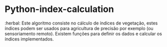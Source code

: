 # Python-index-calculation
:herbal: Este algoritmo consiste no cálculo de índices de vegetação, estes índices podem ser usados para agricultura de precisão por exemplo (ou sensoriamento remoto). Existem funções para definir os dados e calcular os índices implementados.
